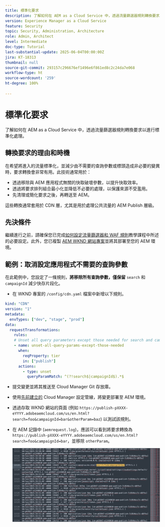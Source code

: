 ```yaml
---
title: 標準化要求
description: 了解如何在 AEM as a Cloud Service 中，透過流量篩選器規則轉換要求以進行標準化處理。
version: Experience Manager as a Cloud Service
feature: Security
topic: Security, Administration, Architecture
role: Admin, Architect
level: Intermediate
doc-type: Tutorial
last-substantial-update: 2025-06-04T00:00:00Z
jira: KT-18313
thumbnail: null
source-git-commit: 293157c296676ef1496e6f861ed8c2c24da7e068
workflow-type: ht
source-wordcount: '259'
ht-degree: 100%

---
```


# 標準化要求

了解如何在 AEM as a Cloud Service 中，透過流量篩選器規則轉換要求以進行標準化處理。

## 轉換要求的理由和時機

在希望將進入的流量標準化，並減少由不需要的查詢參數或標頭造成非必要的變異時，要求轉換會非常有用。此技術通常用於：

- 透過移除與 AEM 應用程式無關的快取破壞參數，以提升快取效率。
- 透過將要求排列組合最小化並降低不必要的處理，以保護來源不受濫用。
- 先清理或簡化要求之後，再轉送至 AEM。

這些轉換通常套用於 CDN 層，尤其是用於處理公共流量的 AEM Publish 層級。

## 先決條件

繼續進行之前，請確保您已完成[如何設定流量篩選器和 WAF 規則](../setup.md)教學課程中所述的必要設定。此外，您已複製 [AEM WKND 網站專案](https://github.com/adobe/aem-guides-wknd)並將其部署至您的 AEM 環境。

## 範例：取消設定應用程式不需要的查詢參數

在此範例中，您設定了一條規則，**將移除所有查詢參數，僅保留** `search` 和 `campaignId` 減少快存片段化。

- 在 WKND 專案的 `/config/cdn.yaml` 檔案中新增以下規則。

```yaml
kind: "CDN"
version: "1"
metadata:
  envTypes: ["dev", "stage", "prod"]
data:
  requestTransformations:
    rules:
    # Unset all query parameters except those needed for search and campaignId
    - name: unset-all-query-params-except-those-needed
      when:
        reqProperty: tier
        in: ["publish"]
      actions:
        - type: unset
          queryParamMatch: ^(?!search$|campaignId$).*$
```

- 提交變更並將其推送至 Cloud Manager Git 存放庫。

- 使用[先前建立的](../setup.md#deploy-rules-using-adobe-cloud-manager) Cloud Manager 設定管線，將變更部署至 AEM 環境。

- 透過存取 WKND 網站的頁面 (例如 `https://publish-pXXXX-eYYYY.adobeaemcloud.com/us/en.html?search=foo&campaignId=bar&otherParam=baz`) 以測試該規則。

- 在 AEM 記錄中 (`aemrequest.log`)，應該可以看到將要求轉換為 `https://publish-pXXXX-eYYYY.adobeaemcloud.com/us/en.html?search=foo&campaignId=bar`，並移除 `otherParam`。

  ![WKND 要求轉換](../assets/how-to/aemrequest-log-transformation.png)

